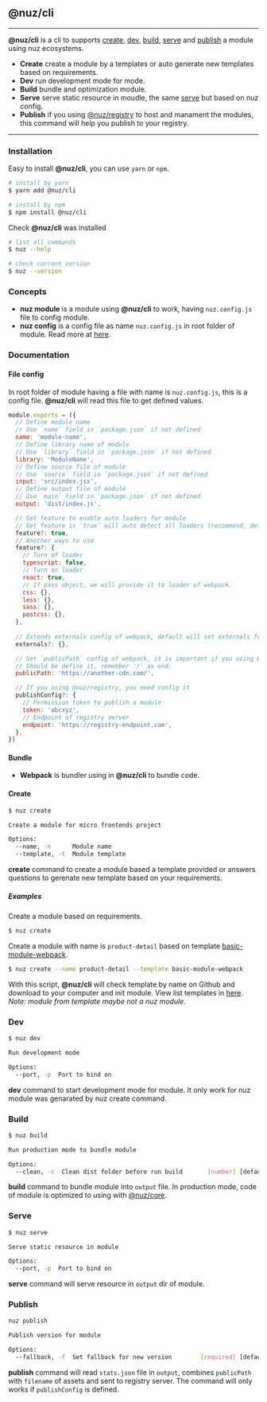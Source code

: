 ## @nuz/cli
***

**@nuz/cli** is a cli to supports [create](#create), [dev](#dev), [build](#build), [serve](#serve) and [publish](#publish) a module using nuz ecosystems.

* **Create** create a module by a templates or auto generate new templates based on requirements.
* **Dev** run development mode for mode.
* **Build** bundle and optimization module.
* **Serve** serve static resource in moudle, the same [serve](https://github.com/zeit/serve) but based on nuz config.
* **Publish** if you using [@nuz/registry](https://github.com/lamhieu-vk/nuz/tree/master/packages/nuz-registry) to host and manament the modules, this command will help you publish to your registry.

* ****

### Installation

Easy to install **@nuz/cli**, you can use `yarn` or `npm`.

```bash
# install by yarn
$ yarn add @nuz/cli

# install by npm
$ npm install @nuz/cli
```

Check **@nuz/cli** was installed

```bash
# list all commands
$ nuz --help

# check current version
$ nuz --version
```

### Concepts

* **nuz module** is a module using **@nuz/cli** to work, having `nuz.config.js` file to config module.
* **nuz config** is a config file as name `nuz.config.js` in root folder of module. Read more at [here](#file-config).

### Documentation

#### File config

In root folder of module having a file with name is `nuz.config.js`, this is a config file. **@nuz/cli** will read this file to get defined values.

```js
module.exports = ({
  // Define module name
  // Use `name` field in `package.json` if not defined
  name: 'module-name',
  // Define library name of module
  // Use `library` field in `package.json` if not defined
  library: 'ModuleName',
  // Define source file of module
  // Use `source` field in `package.json` if not defined
  input: 'src/index.jsx',
  // Define output file of module
  // Use `main` field in `package.json` if not defined
  output: 'dist/index.js',

  // Set feature to enable auto loaders for module
  // Set feature is `true` will auto detect all loaders (recommend, default). `false` if want to turn off all.
  feature?: true,
  // Another ways to use
  feature?: {
    // Turn of loader
    typescript: false,
    // Turn on loader
    react: true,
    // If pass object, we will provide it to loader of webpack.
    css: {},
    less: {},
    sass: {},
    postcss: {},
  },
  
  // Extends externals config of webpack, default will set externals for `react`, `react-dom` and `@nuz/core`.
  externals?: {},

  // Set `publicPath` config of webpack, it is important if you using @nuz/registry.
  // Should be define it, remember '/' as end.
  publicPath: 'https://another-cdn.com/',

  // If you using @nuz/registry, you need config it
  publishConfig?: {
    // Permission token to publish a module
    token: 'abcxyz',
    // Endpoint of registry server
    endpoint: 'https://registry-endpoint.com',
  },
})
```

#### Bundle

* **Webpack** is bundler using in **@nuz/cli** to bundle code.

#### Create

```bash
$ nuz create

Create a module for micro frontends project

Options:
  --name, -n      Module name
  --template, -t  Module template
```

**create** command to create a module based a template provided or answers questions to gerenate new template based on your requirements.

##### Examples

Create a module based on requirements.

```bash
$ nuz create
```

Create a module with name is `product-detail` based on template [basic-module-webpack](https://github.com/lamhieu-vk/nuz/tree/master/templates/basic-module-webpack).

```bash
$ nuz create --name product-detail --template basic-module-webpack
```

With this script, **@nuz/cli** will check template by name on Github and download to your computer and init module. View list templates in [here](https://github.com/lamhieu-vk/nuz/tree/master/templates).
*Note: module from template maybe not a nuz module.*

### Dev

```bash
$ nuz dev

Run development mode

Options:
  --port, -p  Port to bind on                                           [number]
```

**dev** command to start development mode for module. It only work for nuz module was genarated by nuz create command.

### Build

```bash
$ nuz build

Run production mode to bundle module

Options:
  --clean, -c  Clean dist folder before run build       [number] [default: true]
```

**build** command to bundle module into `output` file. In production mode, code of module is optimized to using with [@nuz/core](https://github.com/lamhieu-vk/nuz/tree/master/packages/nuz-core).

### Serve

```bash
$ nuz serve

Serve static resource in module

Options:
  --port, -p  Port to bind on                                           [number]
```

**serve** command will serve resource in `output` dir of module.

### Publish

```bash
nuz publish

Publish version for module

Options:
  --fallback, -f  Set fallback for new version        [required] [default: true]
```

**publish** command will read `stats.json` file in `output`, combines `publicPath` with `filename` of assets and sent to registry server. The command will only works if `publishConfig` is defined.
